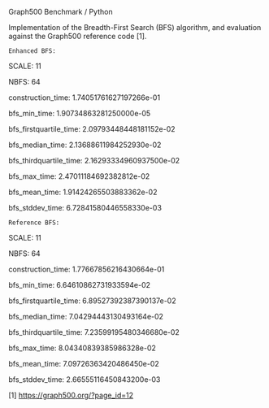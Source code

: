 Graph500 Benchmark / Python

Implementation of the Breadth-First Search (BFS) algorithm, and evaluation against the Graph500 reference code [1].

    Enhanced BFS:

SCALE: 11

NBFS: 64

construction_time: 1.74051761627197266e-01

bfs_min_time: 1.90734863281250000e-05

bfs_firstquartile_time: 2.09793448448181152e-02

bfs_median_time: 2.13688611984252930e-02

bfs_thirdquartile_time: 2.16293334960937500e-02

bfs_max_time: 2.47011184692382812e-02

bfs_mean_time: 1.91424265503883362e-02

bfs_stddev_time: 6.72841580446558330e-03


    Reference BFS:

SCALE: 11

NBFS: 64

construction_time: 1.77667856216430664e-01


bfs_min_time: 6.64610862731933594e-02

bfs_firstquartile_time: 6.89527392387390137e-02

bfs_median_time: 7.04294443130493164e-02

bfs_thirdquartile_time: 7.23599195480346680e-02

bfs_max_time: 8.04340839385986328e-02

bfs_mean_time: 7.09726363420486450e-02

bfs_stddev_time: 2.66555116450843200e-03


[1] https://graph500.org/?page_id=12
